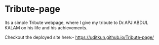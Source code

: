 # Tribute-page
Its a simple Tribute webpage, where I give my tribute to Dr.APJ ABDUL KALAM on his life and his achievements.

Checkout the deployed site here:- https://uditkun.github.io/Tribute-page/

